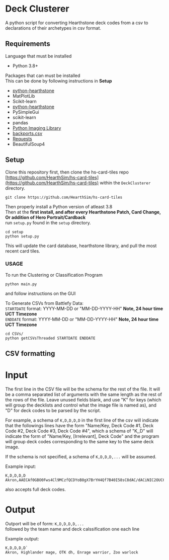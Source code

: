 # Deck Clusterer   

A python script for converting Hearthstone deck codes from a csv to declarations of their archetypes in csv format.

## Requirements    
Language that must be installed    
* Python 3.8+   

Packages that can must be installed   
This can be done by following instructions in **Setup**          
* [python-hearthstone](https://github.com/hearthsim/python-hearthstone)
* MatPlotLib
* Scikit-learn
* [python-hearthstone](https://github.com/hearthsim/hsdata)
* PySimpleGui
* scikit-learn
* pandas
* [Python Imaging Library](https://pillow.readthedocs.io)
* [backports.csv](https://pypi.python.org/pypi/backports.csv)
* [Requests](http://docs.python-requests.org)
* BeautifulSoup4


## Setup   

Clone this repository first, then clone the hs-card-tiles repo [https://github.com/HearthSim/hs-card-tiles](https://github.com/HearthSim/hs-card-tiles) within the `DeckClusterer` directory.   

```
git clone https://github.com/HearthSim/hs-card-tiles
```

Then properly install a Python version of atleast 3.8   
Then at the **first install, and after every Hearthstone Patch, Card Change, Or addition of Hero Portrait/Cardback**   
run `setup.py` found in the `setup` directory.

```
cd setup   
python setup.py    
```

This will update the card database, hearthstone library, and pull the most recent card tiles.   

### USAGE

To run the Clustering or Classification Program
```
python main.py
```   
and follow instructions on the GUI   
   
To Generate CSVs from Battlefy Data:    
`STARTDATE` format: YYYY-MM-DD or "MM-DD-YYYY-HH" **Note, 24 hour time UCT Timezone**   
`ENDDATE` format: YYYY-MM-DD or "MM-DD-YYYY-HH" **Note, 24 hour time UCT Timezone**   

```
cd CSVs/   
python getCSVsThreaded STARTDATE ENDDATE   
```

## CSV formatting

# Input   
The first line in the CSV file will be the schema for the rest of the file. It will be a comma separated list of arguments with the same length as the rest of the rows of the file. Leave unused fields blank, and use "K" for keys (which will group the decklists and control what the image file is named as), and "D" for deck codes to be parsed by the script.

For example, a schema of `K,D,D,D,D` in the first line of the csv will indicate that the followings lines have the form "Name/Key, Deck Code #1, Deck Code #2, Deck Code #3, Deck Code #4", which a schema of "K,,D" will indicate the form of "Name/Key, \[Irrelevant\], Deck Code" and the program will group deck codes corresponding to the same key to the same deck image.

If the schema is not specified, a schema of `K,D,D,D,...` will be assumed.   

Example input:
```
K,D,D,D,D
Akron,AAECAf0GBO0Fws4Cl9MCzfQCDYoB8gX7BrYH4Qf7B40I58sC8dAC/dACiNIC2OUC6uYCAA==,AAECAaoICCCZAvPCAsLOAqvnAvbsAqfuAs30Agu9AdMB2QfwB7EIkcECrMICm8sClugClO8CsPACAA==,AAECAQcC08MCn9MCDkuRBv8HsgibwgK+wwLKwwLJxwKbywLMzQLP5wKq7AKb8wLF8wIA,AAECAZICAv4BmdMCDkBf/QL3A+YFxAaFCOQIoM0Ch84CmNICntIChOYC1+8CAA==
```     
also accepts full deck codes.   

# Output   
Outport will be of form:
`K,D,D,D,D,...`   
followed by the team name and deck calssification one each line    

Example output:
```
K,D,D,D,D`   
Akron, Highlander mage, OTK dh, Enrage warrior, Zoo warlock   
```